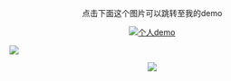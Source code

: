 <p align='center'>点击下面这个图片可以跳转至我的demo</p>
 <p align='center'>
<a href="https://shiyuanfu9527.github.io/componet-demo/dist/"><img src="https://p3-passport.byteimg.com/img/user-avatar/ee1a1456b52fb7cff320f0f8b8a96698~100x100.awebp" alt="个人demo"></a>
  </p>
<img src="https://www.dmoe.cc/random.php">
<p align ='center'>
<img src="https://p1-juejin.byteimg.com/tos-cn-i-k3u1fbpfcp/a0c848e090dd4d658cac5d1b37905bd9~tplv-k3u1fbpfcp-zoom-in-crop-mark:4536:0:0:0.awebp?">
  </p>
